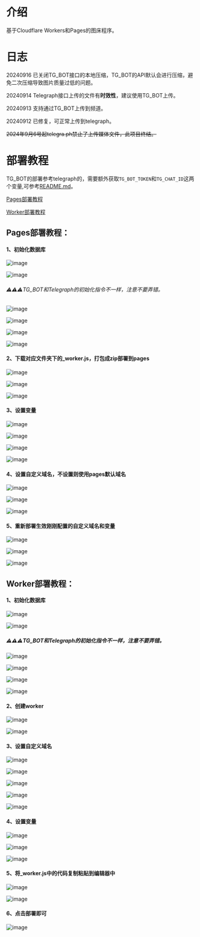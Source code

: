 # 介绍

基于Cloudflare Workers和Pages的图床程序。

# 日志
20240916 已关闭TG_BOT接口的本地压缩，TG_BOT的API默认会进行压缩，避免二次压缩导致图片质量过低的问题。

20240914 Telegraph接口上传的文件有**时效性**，建议使用TG_BOT上传。

20240913 支持通过TG_BOT上传到频道。

20240912 已修复，可正常上传到telegraph。

~~2024年9月6号起telegra.ph禁止了上传媒体文件，此项目终结。~~

# 部署教程
TG_BOT的部署参考telegraph的，需要额外获取```TG_BOT_TOKEN```和```TG_CHAT_ID```这两个变量,可参考[README.md](https://github.com/0-RTT/telegraph/blob/main/TG_BOT/README.md)。

[Pages部署教程](https://github.com/0-RTT/telegraph?tab=readme-ov-file#pages%E9%83%A8%E7%BD%B2%E6%95%99%E7%A8%8B)

[Worker部署教程](https://github.com/0-RTT/telegraph?tab=readme-ov-file#worker%E9%83%A8%E7%BD%B2%E6%95%99%E7%A8%8B)


## Pages部署教程：

#### 1、初始化数据库
![image](https://kycloud3.koyoo.cn/20240829ab8e7202408291110085598.png)  

 
![image](https://kycloud3.koyoo.cn/20240829dde8f202408291110076344.png)  

###### ⚠️⚠️⚠️TG_BOT和Telegraph的初始化指令不一样，注意不要弄错。

![image](https://kycloud3.koyoo.cn/2024082999a92202408291110079488.png)  

 
![image](http://kycloud3.koyoo.cn/2024082913106202408291111045980.png)  

 
![image](http://kycloud3.koyoo.cn/20240829426e2202408291111415611.png)  


![image](http://kycloud3.koyoo.cn/202408290028f20240829111205448.png)  

#### 2、下载对应文件夹下的_worker.js，打包成zip部署到pages

![image](http://kycloud3.koyoo.cn/20240906d561b202409061706196490.png)  


![image](http://kycloud3.koyoo.cn/2024090635c19202409061709225960.png)  

 
![image](http://kycloud3.koyoo.cn/20240906e636520240906171027282.png)  

#### 3、设置变量

![image](http://kycloud3.koyoo.cn/20240906f0dfe202409061711092668.png)  


![image](http://kycloud3.koyoo.cn/2024090667330202409061711516838.png)  


![image](http://kycloud3.koyoo.cn/20240906f173a202409061713007969.png)  

 
![image](http://kycloud3.koyoo.cn/20240906ed143202409061715165350.png)  

#### 4、设置自定义域名，不设置则使用pages默认域名
![image](http://kycloud3.koyoo.cn/202409068f76a202409061718122696.png)  


![image](http://kycloud3.koyoo.cn/20240906b79a6202409061719043430.png)  


![image](http://kycloud3.koyoo.cn/20240906188f8202409061720032928.png)  

#### 5、重新部署生效刚刚配置的自定义域名和变量

![image](http://kycloud3.koyoo.cn/202409066761e202409061721281588.png)  

 
![image](http://kycloud3.koyoo.cn/2024090677f2320240906172317323.png)  

 
![image](http://kycloud3.koyoo.cn/202409065c29920240906172451915.png)  



## Worker部署教程：
#### 1、初始化数据库
![image](https://kycloud3.koyoo.cn/20240829ab8e7202408291110085598.png)

![image](https://kycloud3.koyoo.cn/20240829dde8f202408291110076344.png)

##### ⚠️⚠️⚠️TG_BOT和Telegraph的初始化指令不一样，注意不要弄错。

![image](https://kycloud3.koyoo.cn/2024082999a92202408291110079488.png)

![image](http://kycloud3.koyoo.cn/2024082913106202408291111045980.png)

![image](http://kycloud3.koyoo.cn/20240829426e2202408291111415611.png)

![image](http://kycloud3.koyoo.cn/202408290028f20240829111205448.png)

#### 2、创建worker
![image](http://kycloud3.koyoo.cn/202408295c74a202408291112222566.png)

![image](http://kycloud3.koyoo.cn/20240829b4a21202408291118209822.png)

#### 3、设置自定义域名
![image](http://kycloud3.koyoo.cn/20240829d5fe4202408291113048235.png)

![image](http://kycloud3.koyoo.cn/20240829f9ecc202408291113197734.png)

![image](http://kycloud3.koyoo.cn/2024082997a84202408291113394516.png)

![image](http://kycloud3.koyoo.cn/202408294223e202408291114234528.png)

![image](http://kycloud3.koyoo.cn/202408294def5202408291113564340.png)

#### 4、设置变量
![image](http://kycloud3.koyoo.cn/20240829ee47f202408291114436925.png)

![image](http://kycloud3.koyoo.cn/202409068a32a202409061653566339.png)

![image](http://kycloud3.koyoo.cn/20240829acccf202408291119324308.png)

#### 5、将_worker.js中的代码复制粘贴到编辑器中
![image](http://kycloud3.koyoo.cn/202408299f1cf202408291115372291.png)

![image](http://kycloud3.koyoo.cn/2024082995808202408291115555979.png)

#### 6、点击部署即可
![image](http://kycloud3.koyoo.cn/20240829a4d5f202408291117024227.png)
